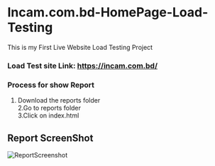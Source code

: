 # Incam.com.bd-HomePage-Load-Testing
This is my First Live Website Load Testing Project

### Load Test site Link: https://incam.com.bd/

### Process for show Report <br>
1. Download the reports folder <br>
2.Go to reports folder <br>
3.Click on index.html <br>

## Report ScreenShot <br>
![ReportScreenshot](https://user-images.githubusercontent.com/38497405/111877216-7b4e6100-89cc-11eb-9314-a80c26f3921c.PNG)

